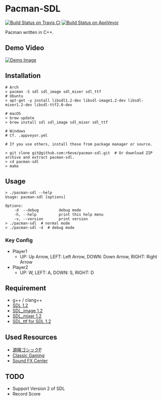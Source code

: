 Pacman-SDL
==========
[![Build Status on Travis CI][]][Travis CI Results]
[![Build Status on AppVeyor][]][AppVeyor Results]

Pacman written in C++.

## Demo Video

[![Demo Image][]][Demo Video]

## Installation

```console
# Arch
> pacman -S sdl sdl_image sdl_mixer sdl_ttf
# Ubuntu
> apt-get -y install libsdl1.2-dev libsdl-image1.2-dev libsdl-mixer1.2-dev libsdl-ttf2.0-dev

# macOS
> brew update
> brew install sdl sdl_image sdl_mixer sdl_ttf

# Windows
# Cf. .appveyor.yml

# If you use others, install those from package manager or source.

> git clone git@github.com:r6eve/pacman-sdl.git  # Or download ZIP archive and extract pacman-sdl.
> cd pacman-sdl
> make
```

## Usage

```console
> ./pacman-sdl --help
Usage: pacman-sdl [options]

Options:
    -d  --debug         debug mode
    -h, --help          print this help menu
    -v, --version       print version
> ./pacman-sdl  # normal mode
> ./pacman-sdl -d  # debug mode
```

### Key Config

* Player1
  * UP: Up Arrow, LEFT: Left Arrow, DOWN: Down Arrow, RIGHT: Right Arrow
* Player2
  * UP: W, LEFT: A, DOWN: S, RIGHT: D

## Requirement

* g++ / clang++
* [SDL 1.2][]
* [SDL_image 1.2][]
* [SDL_mixer 1.2][]
* [SDL_ttf for SDL 1.2][]

## Used Resources

* [源暎ゴシックP][]
* [Classic Gaming][]
* [Sound FX Center][]

## TODO

* Support Version 2 of SDL
* Record Score

[Build Status on Travis CI]: https://travis-ci.org/r6eve/pacman-sdl.svg?branch=master
[Travis CI Results]: https://travis-ci.org/r6eve/pacman-sdl
[Build Status on AppVeyor]: https://ci.appveyor.com/api/projects/status/r0owflvuqcyl651d?svg=true
[AppVeyor Results]: https://ci.appveyor.com/project/r6eve/pacman-sdl
[Demo Image]: http://img.youtube.com/vi/jTj5H4HFE68/0.jpg
[Demo Video]: https://youtu.be/jTj5H4HFE68
[SDL 1.2]: http://www.libsdl.org/
[SDL_image 1.2]: https://www.libsdl.org/projects/SDL_image/release-1.2.html
[SDL_mixer 1.2]: https://www.libsdl.org/projects/SDL_mixer/release-1.2.html
[SDL_ttf for SDL 1.2]: https://www.libsdl.org/projects/SDL_ttf/release-1.2.html
[源暎ゴシックP]: https://okoneya.jp/font/genei-antique.html
[Classic Gaming]: http://www.classicgaming.cc/classics/pac-man/sounds.php
[Sound FX Center]: http://soundfxcenter.com/download-sound/pacman-siren-sound-effect/
